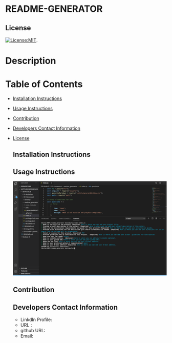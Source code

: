 
  # README-GENERATOR
 ## License
   [![License:MIT](https://img.shields.io/badge/License-MIT-yellow.svg)](https://opensource.org/licenses/MIT).

  # Description
  
  # Table of Contents
  * [Installation Instructions](#installation-instructions)
  
  * [Usage Instructions](#usage-instructions)
  
  * [Contribution](#Contribution)
  
  * [Developers Contact Information](#Developers-Contact-Information)
  
  
* [License](#license)

  ## Installation Instructions
  
  ## Usage Instructions
  
  ![name1](./utils/readme1.png)
  
  ## Contribution
  
  ## Developers Contact Information
   * LinkdIn Profile: 
   * URL : 
   * github URL: 
   * Email: 
   
